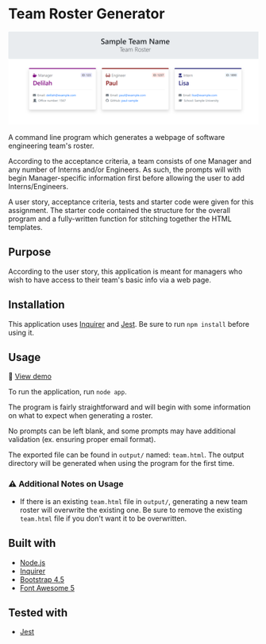 # Team Roster Generator

![Team Roster Preview](./assets/teamRoster_preview.png)

A command line program which generates a webpage of software engineering team's roster.

According to the acceptance criteria, a team consists of one Manager and any number of Interns and/or Engineers. As such, the prompts will with begin Manager-specific information first before allowing the user to add Interns/Engineers.

A user story, acceptance criteria, tests and starter code were given for this assignment. The starter code contained the structure for the overall program and a fully-written function for stitching together the HTML templates.

## Purpose

According to the user story, this application is meant for managers who wish to have access to their team's basic info via a web page.

## Installation

This application uses [Inquirer](https://www.npmjs.com/package/inquirer) and [Jest](https://jestjs.io/en/). Be sure to run `npm install` before using it.

## Usage

:link: [View demo](https://drive.google.com/file/d/1eo02RRlXICWNRjVYRMWe0dfZa8usLPZ_/view?usp=sharing)

To run the application, run `node app`.

The program is fairly straightforward and will begin with some information on what to expect when generating a roster.

No prompts can be left blank, and some prompts may have additional validation (ex. ensuring proper email format).

The exported file can be found in `output/` named: `team.html`. The output directory will be generated when using the program for the first time.

### :warning: Additional Notes on Usage

- If there is an existing `team.html` file in `output/`, generating a new team roster will overwrite the existing one. Be sure to remove the existing `team.html` file if you don't want it to be overwritten.

## Built with

- [Node.js](https://nodejs.org/en/)
- [Inquirer](https://www.npmjs.com/package/inquirer)
- [Bootstrap 4.5](https://getbootstrap.com/)
- [Font Awesome 5](https://fontawesome.com/)

## Tested with

- [Jest](https://jestjs.io/en/)
